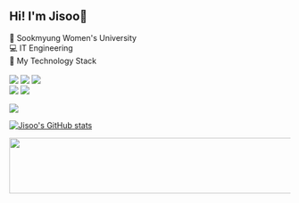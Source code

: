 Hi! I'm Jisoo🍞
----
🏫 Sookmyung Women's University <br>
💻 IT Engineering <br>
👾 My Technology Stack <br><br>
<img src="https://img.shields.io/badge/python-3776AB?style=for-the-badge&logo=python&logoColor=white">
<img src="https://img.shields.io/badge/java-007396?style=for-the-badge&logo=java&logoColor=white">
<img src="https://img.shields.io/badge/c++-00599C?style=for-the-badge&logo=c%2B%2B&logoColor=white"> <br>
<img src="https://img.shields.io/badge/django-092E20?style=for-the-badge&logo=django&logoColor=white">
<img src="https://img.shields.io/badge/springboot-6DB33F?style=for-the-badge&logo=spring&logoColor=white"> <p>
<a href="https://jigoo-log.tistory.com"><img src="https://img.shields.io/badge/Tec_Blog-7A86B6?style=flat-square&logo=Tistory&logoColor=white&link=https://jigoo-log.tistory.com/"></a><br>
  
[![Jisoo's GitHub stats](https://github-readme-stats.vercel.app/api?username=Jixoo-IT&count_private=true&show_icons=true&theme=vue-dark)](https://github.com/Jixoo-IT/github-readme-stats)

<a href="https://github.com/devxb/gitanimals">
  <img
    src="https://render.gitanimals.org/lines/Jixoo-IT?pet-id=664479825715257601"
    width="600"
    height="100"
  />
</a>
